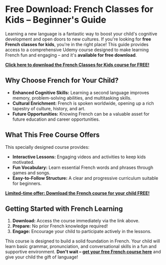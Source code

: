 # Free Download: French Classes for Kids – Beginner's Guide

Learning a new language is a fantastic way to boost your child's cognitive development and open doors to new cultures. If you're looking for **free French classes for kids**, you're in the right place! This guide provides access to a comprehensive Udemy course designed to make learning French fun and engaging – and it's **available for free download**.

[**Click here to download the French Classes for Kids course for FREE!**](https://udemywork.com/french-classes-for-kids)

## Why Choose French for Your Child?

*   **Enhanced Cognitive Skills:** Learning a second language improves memory, problem-solving abilities, and multitasking skills.
*   **Cultural Enrichment:** French is spoken worldwide, opening up a rich tapestry of culture, history, and art.
*   **Future Opportunities:** Knowing French can be a valuable asset for future education and career opportunities.

## What This Free Course Offers

This specially designed course provides:

*   **Interactive Lessons:** Engaging videos and activities to keep kids motivated.
*   **Fun Vocabulary:** Learn essential French words and phrases through games and songs.
*   **Easy-to-Follow Structure:** A clear and progressive curriculum suitable for beginners.

[**Limited-time offer: Download the French course for your child FREE!**](https://udemywork.com/french-classes-for-kids)

## Getting Started with French Learning

1.  **Download:** Access the course immediately via the link above.
2.  **Prepare:** No prior French knowledge required!
3.  **Engage:** Encourage your child to participate actively in the lessons.

This course is designed to build a solid foundation in French. Your child will learn basic grammar, pronunciation, and conversational skills in a fun and supportive environment. **Don't wait – [get your free French course here](https://udemywork.com/french-classes-for-kids)** and give your child the gift of language!
